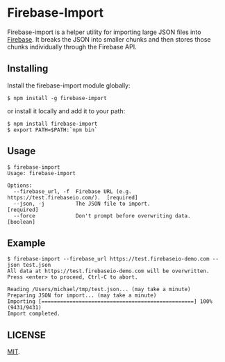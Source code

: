 # Firebase-Import
Firebase-import is a helper utility for importing large JSON files into [Firebase](https://www.firebase.com/). It 
breaks the JSON into smaller chunks and then stores those chunks individually through the Firebase API.

## Installing

Install the firebase-import module globally:

    $ npm install -g firebase-import

or install it locally and add it to your path:

    $ npm install firebase-import
    $ export PATH=$PATH:`npm bin`

## Usage

    $ firebase-import
    Usage: firebase-import

    Options:
      --firebase_url, -f  Firebase URL (e.g. https://test.firebaseio.com/).  [required]
      --json, -j          The JSON file to import.                           [required]
      --force             Don't prompt before overwriting data.              [boolean]

## Example

    $ firebase-import --firebase_url https://test.firebaseio-demo.com --json test.json
    All data at https://test.firebaseio-demo.com will be overwritten.
    Press <enter> to proceed, Ctrl-C to abort.

    Reading /Users/michael/tmp/test.json... (may take a minute)
    Preparing JSON for import... (may take a minute)
    Importing [=================================================] 100% (9431/9431)
    Import completed.

## LICENSE
[MIT](http://firebase.mit-license.org/).
